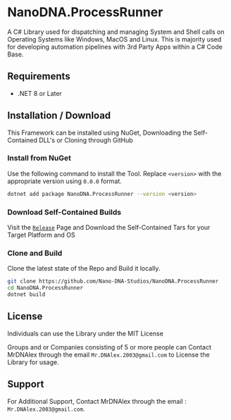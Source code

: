 # NanoDNA.ProcessRunner
A C# Library used for dispatching and managing System and Shell calls on Operating Systems like Windows, MacOS and Linux. This is majority used for developing automation pipelines with 3rd Party Apps within a C# Code Base.

## Requirements
- .NET 8 or Later

## Installation / Download
This Framework can be installed using NuGet, Downloading the Self-Contained DLL's or Cloning through GitHub

### Install from NuGet
Use the following command to install the Tool. Replace ``<version>`` with the appropriate version using ``0.0.0`` format.

```bash
dotnet add package NanoDNA.ProcessRunner --version <version>
```

### Download Self-Contained Builds
Visit the [``Release``](https://github.com/Nano-DNA-Studios/NanoDNA.ProcessRunner/releases) Page and Download the Self-Contained Tars for your Target Platform and OS

### Clone and Build
Clone the latest state of the Repo and Build it locally.

```bash
git clone https://github.com/Nano-DNA-Studios/NanoDNA.ProcessRunner
cd NanoDNA.ProcessRunner
dotnet build
```

## License
Individuals can use the Library under the MIT License

Groups and or Companies consisting of 5 or more people can Contact MrDNAlex through the email ``Mr.DNAlex.2003@gmail.com`` to License the Library for usage. 

## Support
For Additional Support, Contact MrDNAlex through the email : ``Mr.DNAlex.2003@gmail.com``.